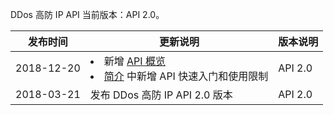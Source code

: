 DDos 高防 IP API 当前版本：API 2.0。

| 发布时间   | 更新说明                                                     | 版本说明 |
| ---------- | ------------------------------------------------------------ | -------- |
| 2018-12-20 |<li> 新增 [API 概览](https://cloud.tencent.com/document/product/1014/31130)</li><li>[简介](https://cloud.tencent.com/document/product/1014/31129) 中新增 API 快速入门和使用限制</li> | API 2.0  |
| 2018-03-21 |发布 DDos 高防 IP API 2.0 版本                  | API 2.0  |

